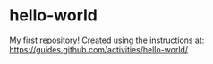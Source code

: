 # hello-world
My first repository!
Created using the instructions at: https://guides.github.com/activities/hello-world/
